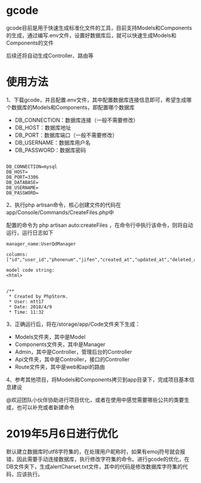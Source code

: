 # gcode

gcode目前是用于快速生成标准化文件的工具，目前支持Models和Components的生成，通过编写.env文件，设置好数据库后，就可以快速生成Models和Components的文件

后续还将自动生成Controller、路由等

# 使用方法

1、下载gcode，并且配置.env文件，其中配置数据库连接信息即可，希望生成哪个数据库的Models和Components，即配置哪个数据库

* DB_CONNECTION：数据库连接（一般不需要修改）
* DB_HOST：数据库地址
* DB_PORT：数据库端口（一般不需要修改）
* DB_USERNAME：数据库用户名
* DB_PASSWORD：数据库密码

```

DB_CONNECTION=mysql
DB_HOST=
DB_PORT=3306
DB_DATABASE=
DB_USERNAME=
DB_PASSWORD=

```

2、执行php artisan命令，核心创建文件的代码在app/Console/Commands/CreateFiles.php中

配置的命令为 php artisan auto:createFiles ，在命令行中执行该命令，则将自动运行，运行日志如下

```
manager_name:UserQdManager

columns:
["id","user_id","phonenum","jifen","created_at","updated_at","deleted_at"]

model code string:
<html>


/**
 * Created by PhpStorm.
 * User: mtt17
 * Date: 2018/4/9
 * Time: 11:32
```


3、正确运行后，将在/storage/app/Code文件夹下生成：

* Models文件夹，其中是Model
* Components文件夹，其中是Manager
* Admin，其中是Controller，管理后台的Controller
* Api文件夹，其中是Controller，接口的Controller
* Route文件夹，其中是web和api的路由

4、参考其他项目，将Models和Components拷贝到app目录下，完成项目基本信息建设


@欢迎团队小伙伴协助进行项目优化，或者在使用中感觉需要哪些公共的类要生成，也可以补充或者新建命令


# 2019年5月6日进行优化
默认建立数据库时utf8字符集的，在处理用户昵称时，如果有emoj符号就会报错，因此需要手动连接数据库，执行修改字符集的命令。进行gcode的优化，在DB文件夹下，生成alertCharset.txt文件，其中的代码是修改数据库字符集的代码，应该执行。


